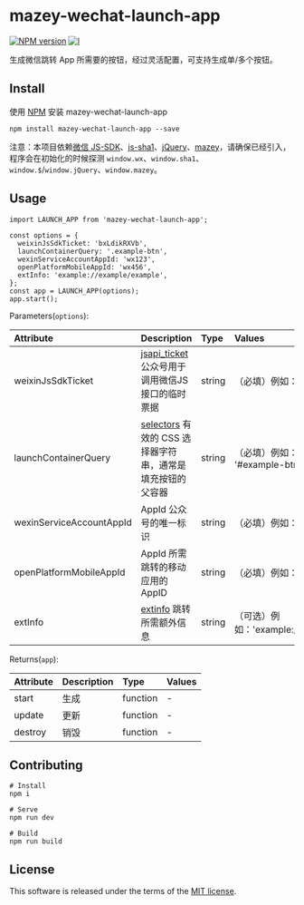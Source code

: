 # mazey-wechat-launch-app

[![NPM version][npm-image]][npm-url]
[![l][l-image]][l-url]

[npm-image]: https://img.shields.io/npm/v/mazey-wechat-launch-app
[npm-url]: https://npmjs.org/package/mazey-wechat-launch-app
[l-image]: https://img.shields.io/npm/l/mazey-wechat-launch-app
[l-url]: https://github.com/mazeyqian/mazey-wechat-launch-app

生成微信跳转 App 所需要的按钮，经过灵活配置，可支持生成单/多个按钮。

## Install

使用 [NPM](https://www.npmjs.com/package/mazey-wechat-launch-app) 安装 mazey-wechat-launch-app

```
npm install mazey-wechat-launch-app --save
```

注意：本项目依赖[微信 JS-SDK](https://developers.weixin.qq.com/doc/offiaccount/OA_Web_Apps/JS-SDK.html#3)、[js-sha1](https://github.com/emn178/js-sha1)、[jQuery](https://jquery.com/)、[mazey](https://github.com/mazeyqian/mazey)，请确保已经引入，程序会在初始化的时候探测 `window.wx`、`window.sha1`、`window.$`/`window.jQuery`、`window.mazey`。

## Usage

```
import LAUNCH_APP from 'mazey-wechat-launch-app';

const options = {
  weixinJsSdkTicket: 'bxLdikRXVb',
  launchContainerQuery: '.example-btn',
  wexinServiceAccountAppId: 'wx123',
  openPlatformMobileAppId: 'wx456',
  extInfo: 'example://example/example',
};
const app = LAUNCH_APP(options);
app.start();
```

Parameters(`options`):

| Attribute | Description | Type | Values |
| :------------ | :------------ | :------------ | :------------ |
| weixinJsSdkTicket | [jsapi_ticket](https://developers.weixin.qq.com/doc/offiaccount/OA_Web_Apps/JS-SDK.html#62) 公众号用于调用微信JS接口的临时票据 | string | （必填）例如：'bxLdikRXVb' |
| launchContainerQuery | [selectors](https://developer.mozilla.org/zh-CN/docs/Web/CSS/CSS_Selectors) 有效的 CSS 选择器字符串，通常是填充按钮的父容器 | string | （必填）例如：'.example-btn', '#example-btn' |
| wexinServiceAccountAppId | AppId 公众号的唯一标识 | string | （必填）例如：'wx123' |
| openPlatformMobileAppId | AppId 所需跳转的移动应用的AppID | string | （必填）例如：'wx456' |
| extInfo | [extinfo](https://developers.weixin.qq.com/doc/offiaccount/OA_Web_Apps/Wechat_Open_Tag.html#%E8%B7%B3%E8%BD%ACAPP%EF%BC%9Awx-open-launch-app) 跳转所需额外信息 | string | （可选）例如：'example://example/example' |

Returns(`app`):

| Attribute | Description | Type | Values |
| :------------ | :------------ | :------------ | :------------ |
| start | 生成 | function | - |
| update | 更新 | function | - |
| destroy | 销毁 | function | - |

## Contributing

```
# Install
npm i

# Serve
npm run dev

# Build
npm run build
```

## License

This software is released under the terms of the [MIT license](https://github.com/mazeyqian/mazey-wechat-launch-app/blob/main/LICENSE).
